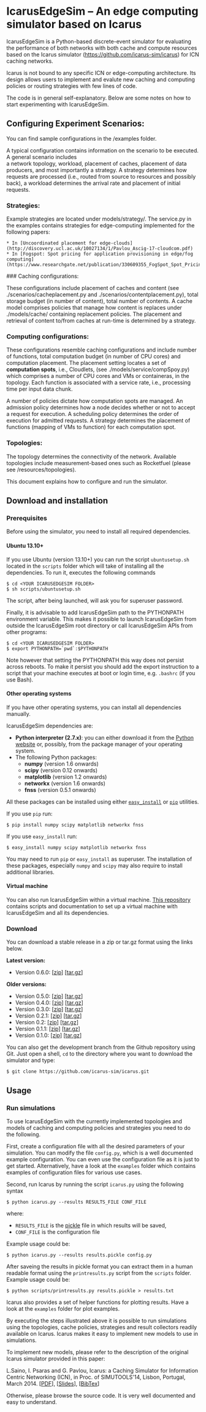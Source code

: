 # IcarusEdgeSim – An edge computing simulator based on Icarus 

IcarusEdgeSim is a Python-based discrete-event simulator for evaluating the 
performance of both networks with both cache and compute resources based on 
the Icarus simulator (https://github.com/icarus-sim/icarus) for ICN caching networks. 

Icarus is not bound to any specific ICN or edge-computing architecture. Its design allows users
to implement and evalute new caching and computing policies or routing strategies
with few lines of code.

The code is in general self-explanatory. Below are some notes on how to start experimenting with IcarusEdgeSim. 

## Configuring Experiment Scenarios:

You can find sample configurations in the /examples folder. 

A typical configuration contains information on the scenario to be executed. A general scenario includes  
a network topology, workload, placement of caches, placement of data producers, and most importantly
a strategy. A strategy determines how requests are processed (i.e., routed from source to resources and possibly back), 
a workload determines the arrival rate and placement of initial requests. 

### Strategies:

Example strategies are located under models/strategy/. The service.py in the examples contains strategies for edge-computing implemented 
for the following papers:

    * In [Uncoordinated placement for edge-clouds](http://discovery.ucl.ac.uk/10027134/1/Pavlou_Ascig-17-cloudcom.pdf)
    * In [Fogspot: Spot pricing for application provisioning in edge/fog computing] (https://www.researchgate.net/publication/330609355_FogSpot_Spot_Pricing_for_Application_Provisioning_in_EdgeFog_Computing)

### Caching configurations:

These configurations include placement of caches and content (see ./scenarios/cacheplacement.py and ./scenarios/contentplacement.py), total storage budget (in number of content), total number of contents. A cache model comprises policies that manage how content is replaces under ./models/cache/ containing replacement policies. The placement and retrieval of content to/from caches at run-time is determined by a strategy.

### Computing configurations:

These configurations resemble caching configurations and include number of functions, total computation budget (in number of CPU cores) and computation placement. The placement setting locates a set of  **computation spots**, i.e., Cloudlets, (see ./models/service/compSpoy.py) which comprises a number of CPU cores and VMs or containeras, in the topology. Each function is associated with a service rate, i.e., processing time per input data chunk. 

A number of policies dictate how computation spots are managed. An admission policy determines how a node decides whether or not to accept a request for execution. A scheduling policy determines the order of execution for admitted requests. A strategy determines the placement of functions (mapping of VMs to function) for each computation spot. 

### Topologies:

The topology determines the connectivity of the network. Available topologies include measurement-based
ones such as Rocketfuel (please see /resources/topologies). 

This document explains how to configure and run the simulator.

## Download and installation

### Prerequisites
Before using the simulator, you need to install all required dependencies.

#### Ubuntu 13.10+
If you use Ubuntu (version 13.10+) you can run the script `ubuntusetup.sh`
located in the `scripts` folder which will take of installing all the
dependencies. To run it, executes the following commands

    $ cd <YOUR ICARUSEDGESIM FOLDER>
    $ sh scripts/ubuntusetup.sh

The script, after being launched, will ask you for superuser password.

Finally, it is advisable to add IcarusEdgeSim path to the PYTHONPATH environment variable. This makes it possible to launch IcarusEdgeSim from outside the IcarusEdgeSim root directory or call IcarusEdgeSim APIs from other programs:

    $ cd <YOUR ICARUSEDGESIM FOLDER>
    $ export PYTHONPATH=`pwd`:$PYTHONPATH

Note however that setting the PYTHONPATH this way does not persist across reboots. To make it persist you should add the export instruction to a script that your machine executes at boot or login time, e.g. `.bashrc` (if you use Bash).

#### Other operating systems
If you have other operating systems, you can install all dependencies manually. 

IcarusEdgeSim dependencies are:

* **Python interpreter (2.7.x)**: you can either download it
  from the [Python website](http://www.python.org) or, possibly, from the package
  manager of your operating system.
* The following Python packages: 
   * **numpy** (version 1.6 onwards)
   * **scipy** (version 0.12 onwards)
   * **matplotlib** (version 1.2 onwards)
   * **networkx** (version 1.6 onwards)
   * **fnss** (version 0.5.1 onwards)

All these packages can be installed using either [`easy_install`](http://pythonhosted.org/setuptools/easy_install.html) or [`pip`](http://www.pip-installer.org/en/latest/) utilities.

If you use `pip` run:

    $ pip install numpy scipy matplotlib networkx fnss

If you use `easy_install` run:

    $ easy_install numpy scipy matplotlib networkx fnss

You may need to run `pip` or `easy_install` as superuser. The installation of these packages, especially `numpy` and `scipy` may also require to install additional libraries.

#### Virtual machine
You can also run IcarusEdgeSim within a virtual machine. [This repository](https://github.com/icarus-sim/icarus-vm) contains scripts and documentation to set up a virtual machine with IcarusEdgeSim and all its dependencies.


### Download
You can download a stable release in a zip or tar.gz format using the links below.

**Latest version:**

 * Version 0.6.0: \[[zip](https://github.com/icarus-sim/icarus/archive/v0.6.0.zip)\] \[[tar.gz](https://github.com/icarus-sim/icarus/archive/v0.6.0.tar.gz)\]

**Older versions:**

 * Version 0.5.0: \[[zip](https://github.com/icarus-sim/icarus/archive/v0.5.0.zip)\] \[[tar.gz](https://github.com/icarus-sim/icarus/archive/v0.5.0.tar.gz)\]
 * Version 0.4.0: \[[zip](https://github.com/icarus-sim/icarus/archive/v0.4.0.zip)\] \[[tar.gz](https://github.com/icarus-sim/icarus/archive/v0.4.0.tar.gz)\]
 * Version 0.3.0: \[[zip](https://github.com/icarus-sim/icarus/archive/v0.3.0.zip)\] \[[tar.gz](https://github.com/icarus-sim/icarus/archive/v0.3.0.tar.gz)\]
 * Version 0.2.1: [\[zip\]](https://github.com/icarus-sim/icarus/archive/v0.2.1.zip) [\[tar.gz\]](https://github.com/icarus-sim/icarus/archive/v0.2.1.tar.gz)
 * Version 0.2: [\[zip\]](https://github.com/icarus-sim/icarus/archive/v0.2.zip) [\[tar.gz\]](https://github.com/icarus-sim/icarus/archive/v0.2.tar.gz)
 * Version 0.1.1: [\[zip\]](https://github.com/icarus-sim/icarus/archive/v0.1.1.zip) [\[tar.gz\]](https://github.com/icarus-sim/icarus/archive/v0.1.1.tar.gz)
 * Version 0.1.0: [\[zip\]](https://github.com/icarus-sim/icarus/archive/v0.1.zip) [\[tar.gz\]](https://github.com/icarus-sim/icarus/archive/v0.1.tar.gz)

You can also get the development branch from the Github repository using Git. Just open a shell, `cd` to the directory where you want to download the simulator and type:

    $ git clone https://github.com/icarus-sim/icarus.git

## Usage

### Run simulations

To use IcarusEdgeSim with the currently implemented topologies and models of caching and computing policies and strategies you need to do the following.

First, create a configuration file with all the desired parameters of your
simulation. You can modify the file `config.py`, which is a well documented
example configuration. You can even use the configuration file as it is just
to get started. Alternatively, have a look at the `examples` folder which
contains examples of configuration files for various use cases.

Second, run Icarus by running the script `icarus.py` using the following syntax

    $ python icarus.py --results RESULTS_FILE CONF_FILE

where:

 * `RESULTS_FILE` is the [pickle](http://docs.python.org/3/library/pickle.html) file in which results will be saved,
 * `CONF_FILE` is the configuration file

Example usage could be:

    $ python icarus.py --results results.pickle config.py

After saveing the results in pickle format you can extract them in a human
readable format using the `printresults.py` script from the `scripts` folder. Example usage could be:

    $ python scripts/printresults.py results.pickle > results.txt

Icarus also provides a set of helper functions for plotting results. Have a look at the `examples`
folder for plot examples.

By executing the steps illustrated above it is possible to run simulations using the
topologies, cache policies, strategies and result collectors readily available on
Icarus. Icarus makes it easy to implement new models to use in simulations.

To implement new models, please refer to the description of the original Icarus simulator 
provided in this paper:

L.Saino, I. Psaras and G. Pavlou, Icarus: a Caching Simulator for Information Centric
Networking (ICN), in Proc. of SIMUTOOLS'14, Lisbon, Portugal, March 2014.
\[[PDF](http://www.ee.ucl.ac.uk/~lsaino/publications/icarus-simutools14.pdf)\],
\[[Slides](http://www.ee.ucl.ac.uk/~lsaino/publications/icarus-simutools14-slides.pdf)\],
\[[BibTex](http://www.ee.ucl.ac.uk/~lsaino/publications/icarus-simutools14.bib)\]

Otherwise, please browse the source code. It is very well documented and easy to
understand.


